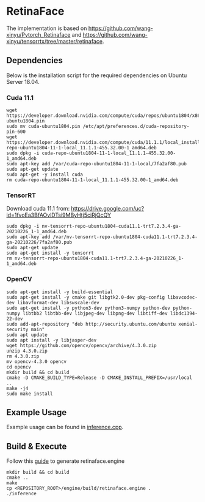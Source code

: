 # RetinaFace

The implementation is based on https://github.com/wang-xinyu/Pytorch_Retinaface and https://github.com/wang-xinyu/tensorrtx/tree/master/retinaface.

## Dependencies

Below is the installation script for the required dependencies on Ubuntu Server 18.04.

### Cuda 11.1
```
wget https://developer.download.nvidia.com/compute/cuda/repos/ubuntu1804/x86_64/cuda-ubuntu1804.pin
sudo mv cuda-ubuntu1804.pin /etc/apt/preferences.d/cuda-repository-pin-600
wget https://developer.download.nvidia.com/compute/cuda/11.1.1/local_installers/cuda-repo-ubuntu1804-11-1-local_11.1.1-455.32.00-1_amd64.deb
sudo dpkg -i cuda-repo-ubuntu1804-11-1-local_11.1.1-455.32.00-1_amd64.deb
sudo apt-key add /var/cuda-repo-ubuntu1804-11-1-local/7fa2af80.pub
sudo apt-get update
sudo apt-get -y install cuda
rm cuda-repo-ubuntu1804-11-1-local_11.1.1-455.32.00-1_amd64.deb
```

### TensorRT
Download cuda 11.1 from: https://drive.google.com/uc?id=1fvoEa3BfAOvlDTsi9MByHtj5ciRjQcQY
```
sudo dpkg -i nv-tensorrt-repo-ubuntu1804-cuda11.1-trt7.2.3.4-ga-20210226_1-1_amd64.deb
sudo apt-key add /var/nv-tensorrt-repo-ubuntu1804-cuda11.1-trt7.2.3.4-ga-20210226/7fa2af80.pub
sudo apt-get update
sudo apt-get install -y tensorrt
rm nv-tensorrt-repo-ubuntu1804-cuda11.1-trt7.2.3.4-ga-20210226_1-1_amd64.deb
```

### OpenCV

```
sudo apt-get install -y build-essential
sudo apt-get install -y cmake git libgtk2.0-dev pkg-config libavcodec-dev libavformat-dev libswscale-dev
sudo apt-get install -y python3-dev python3-numpy python-dev python-numpy libtbb2 libtbb-dev libjpeg-dev libpng-dev libtiff-dev libdc1394-22-dev
sudo add-apt-repository "deb http://security.ubuntu.com/ubuntu xenial-security main"
sudo apt update
sudo apt install -y libjasper-dev
wget https://github.com/opencv/opencv/archive/4.3.0.zip
unzip 4.3.0.zip
rm 4.3.0.zip
mv opencv-4.3.0 opencv
cd opencv
mkdir build && cd build
cmake -D CMAKE_BUILD_TYPE=Release -D CMAKE_INSTALL_PREFIX=/usr/local ..
make -j4
sudo make install
```

## Example Usage
Example usage can be found in [inference.cpp](https://github.com/rriyaldhi/retinaface/blob/main/inference.cpp).

## Build & Execute

Follow this [guide](https://github.com/rriyaldhi/retinaface/blob/main/engine/README.md) to generate retinaface.engine

```
mkdir build && cd build
cmake ..
make
cp <REPOSITORY_ROOT>/engine/build/retinaface.engine .
./inference
```
